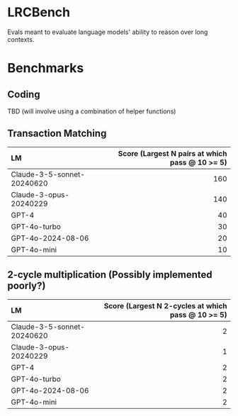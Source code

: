# LRCBench

Evals meant to evaluate language models' ability to reason over long contexts.

# Benchmarks

## Coding
TBD (will involve using a combination of helper functions)

## Transaction Matching
| LM | Score (Largest N pairs at which pass @ 10 >= 5) |
|:----------|---------------:|
| Claude-3-5-sonnet-20240620 | 160 |
| Claude-3-opus-20240229 | 140 |
| GPT-4 | 40 |
| GPT-4o-turbo | 30 |
| GPT-4o-2024-08-06 | 20 |
| GPT-4o-mini | 10 |

## 2-cycle multiplication (Possibly implemented poorly?)
| LM | Score (Largest N 2-cycles at which pass @ 10 >= 5) |
|:----------|---------------:|
| Claude-3-5-sonnet-20240620 | 2 |
| Claude-3-opus-20240229 | 1 |
| GPT-4 | 2 |
| GPT-4o-turbo | 2 |
| GPT-4o-2024-08-06 | 2 |
| GPT-4o-mini | 2 |
